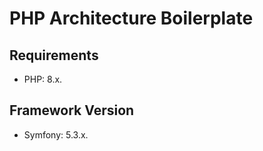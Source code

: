 # PHP Architecture Boilerplate

## Requirements

* PHP: 8.x.

## Framework Version

* Symfony: 5.3.x.